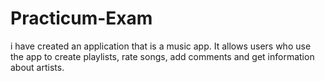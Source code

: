 # Practicum-Exam
i have created an application that is a music app. It allows users who use the app to create playlists, rate songs, add comments and get information about artists.
